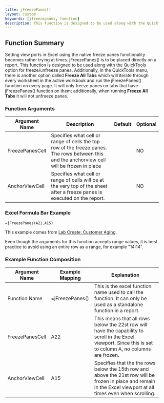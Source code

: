 ```yaml
---
title: jFreezePanes()
layout: custom
keywords: [jfreezepanes, function]
description: This function is designed to be used along with the QuickTools option for freeze/unfreeze panes.
---
```


## Function Summary
Setting view ports in Excel using the native freeze panes functionality becomes rather trying at times. jFreezePanes() is to be placed directly on a report. This function is designed to be used along with the [QuickTools](/wGetStarted/INTERJECT-Ribbon-Menu-Items.html#quick-tools) option for freeze/unfreeze panes. Additionally, in the QuickTools menu, there is another option called **Freeze All Tabs** which will iterate through every worksheet in the active workbook and run the jFreezePanes() function on every page. It will only freeze panes on tabs that have jFreezePanes() function on them; additionally, when running **Freeze All Tabs** it will not unfreeze panes.


### Function Arguments

| Argument Name   | Description                                                                                                                                  | Default | Optional |
|-----------------|----------------------------------------------------------------------------------------------------------------------------------------------|---------|----------|
| FreezePanesCell | Specifies what cell or range of cells the top row of the freeze panes. The rows between this and the anchorview cell will be frozen in place |         | NO       |
| AnchorViewCell  | Specifies what cell or range of cells will be at the very top of the sheet after a freeze panes is executed on the report.                   |         | NO       |

### Excel Formula Bar Example

```Excel
=jFreezePanes(A21,A15)
```
This example comes from [Lab Create: Customer Aging](/wGetStarted/L-Create-CustomerAging.html#final-result-1).

Even though the arguments for this function accepts range values, it is best practice to avoid using an entire row as a range, for example "14:14".

### Example Function Composition

| Argument Name   | Example Mapping | Explanation                                                                                                          |
|-----------------|-----------------|----------------------------------------------------------------------------------------------------------------------|
| Function Name   | =jFreezePanes() | This is the excel function name used to call the function. It can only be used as a standalone function in a report. |
| FreezePanesCell | A22             | This means that all rows below the 22st row will have the capability to scroll in the Excel viewport. Since this is set to column A, no columns are frozen.    |
| AnchorViewCell  | A15          | Specifies that the the rows below the 15th row and above the 21st row will be frozen in place and remain in the Excel viewport at all times even when scrolling.|
